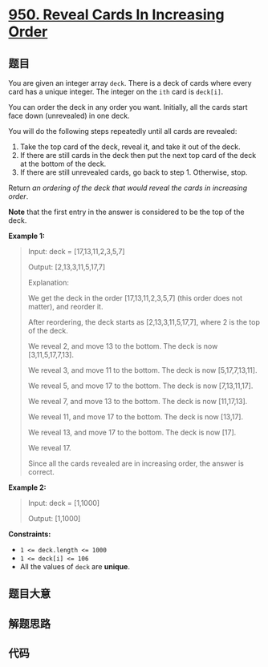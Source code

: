 # [950. Reveal Cards In Increasing Order](https://leetcode.com/problems/reveal-cards-in-increasing-order/)

## 题目

You are given an integer array `deck`. There is a deck of cards where every
card has a unique integer. The integer on the `ith` card is `deck[i]`.

You can order the deck in any order you want. Initially, all the cards start
face down (unrevealed) in one deck.

You will do the following steps repeatedly until all cards are revealed:

  1. Take the top card of the deck, reveal it, and take it out of the deck.
  2. If there are still cards in the deck then put the next top card of the deck at the bottom of the deck.
  3. If there are still unrevealed cards, go back to step 1. Otherwise, stop.

Return _an ordering of the deck that would reveal the cards in increasing
order_.

**Note** that the first entry in the answer is considered to be the top of the
deck.



**Example 1:**

> Input: deck = [17,13,11,2,3,5,7]
> 
> Output: [2,13,3,11,5,17,7]
> 
> Explanation: 
> 
> We get the deck in the order [17,13,11,2,3,5,7] (this order does not matter), and reorder it.
> 
> After reordering, the deck starts as [2,13,3,11,5,17,7], where 2 is the top of the deck.
> 
> We reveal 2, and move 13 to the bottom.  The deck is now [3,11,5,17,7,13].
> 
> We reveal 3, and move 11 to the bottom.  The deck is now [5,17,7,13,11].
> 
> We reveal 5, and move 17 to the bottom.  The deck is now [7,13,11,17].
> 
> We reveal 7, and move 13 to the bottom.  The deck is now [11,17,13].
> 
> We reveal 11, and move 17 to the bottom.  The deck is now [13,17].
> 
> We reveal 13, and move 17 to the bottom.  The deck is now [17].
> 
> We reveal 17.
> 
> Since all the cards revealed are in increasing order, the answer is correct.

**Example 2:**

> Input: deck = [1,1000]
> 
> Output: [1,1000]

**Constraints:**

  * `1 <= deck.length <= 1000`
  * `1 <= deck[i] <= 106`
  * All the values of `deck` are **unique**.


## 题目大意

## 解题思路

## 代码

```javascript

```


